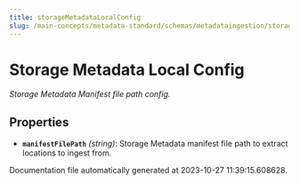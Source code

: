 ```yaml
---
title: storageMetadataLocalConfig
slug: /main-concepts/metadata-standard/schemas/metadataingestion/storage/storagemetadatalocalconfig
---
```


# Storage Metadata Local Config

*Storage Metadata Manifest file path config.*

## Properties

- **`manifestFilePath`** *(string)*: Storage Metadata manifest file path to extract locations to ingest from.


Documentation file automatically generated at 2023-10-27 11:39:15.608628.
